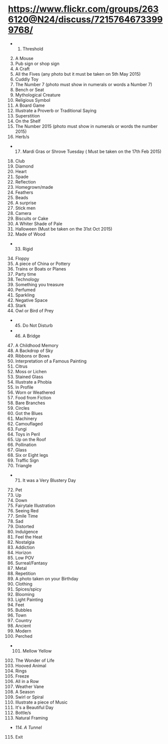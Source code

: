 # https://www.flickr.com/groups/2636120@N24/discuss/72157646733999768/

* 1. Threshold
2. A Mouse
3. Pub sign or shop sign
4. A Craft
5. All the Fives (any photo but it must be taken on 5th May 2015)
6. Cuddly Toy
7. The Number 7 (photo must show in numerals or words a Number 7)
8. Bench or Seat
9. Mythological Creature
10. Religious Symbol
11. A Board Game
12. Illustrate a Proverb or Traditional Saying
13. Superstition
14. On the Shelf
15. The Number 2015 (photo must show in numerals or words the number 2015)
16. Herb/s
* 17. Mardi Gras or Shrove Tuesday ( Must be taken on the 17th Feb 2015)
18. Club
19. Diamond
20. Heart
21. Spade
22. Reflection
23. Homegrown/made
24. Feathers
25. Beads
26. A surprise
27. Stick men
28. Camera
29. Biscuits or Cake
30. A Whiter Shade of Pale
31. Halloween (Must be taken on the 31st Oct 2015)
32. Made of Wood
* 33. Rigid
34. Floppy
35. A piece of China or Pottery
36. Trains or Boats or Planes
37. Party time
38. Technology
39. Something you treasure
40. Perfumed
41. Sparkling
42. Negative Space
43. Stark
44. Owl or Bird of Prey
* 45. Do Not Disturb
* 46. A Bridge
47. A Childhood Memory
48. A Backdrop of Sky
49. Ribbons or Bows
50. Interpretation of a Famous Painting
51. Citrus
52. Moss or Lichen
53. Stained Glass
54. Illustrate a Phobia
55. In Profile
56. Worn or Weathered
57. Food from Fiction
58. Bare Branches
59. Circles
60. Got the Blues
61. Machinery
62. Camouflaged
63. Fungi
64. Toys in Peril
65. Up on the Roof
66. Pollination
67. Glass
68. Six or Eight legs
69. Traffic Sign
70. Triangle
*  71. It was a Very Blustery Day
72. Pet
73. Up
74. Down
75. Fairytale Illustration
76. Seeing Red
77. Smile Time
78. Sad
79. Distorted
80. Indulgence
81. Feel the Heat
82. Nostalgia
83. Addiction
84. Horizon
85. Low POV
86. Surreal/Fantasy
87. Metal
88. Repetition
89. A photo taken on your Birthday
90. Clothing
91. Spices/spicy
92. Blooming
93. Light Painting
94. Feet
95. Bubbles
96. Town
97. Country
98. Ancient
99. Modern
100. Perched
* 101. Mellow Yellow
102. The Wonder of Life
103. Hooved Animal
104. Rings
105. Freeze
106. All in a Row
107. Weather Vane
108. A Season
109. Swirl or Spiral
110. Illustrate a piece of Music
111. It's a Beautiful Day
112. Bottle/s
113. Natural Framing
* *114. A Tunnel*
115. Exit

